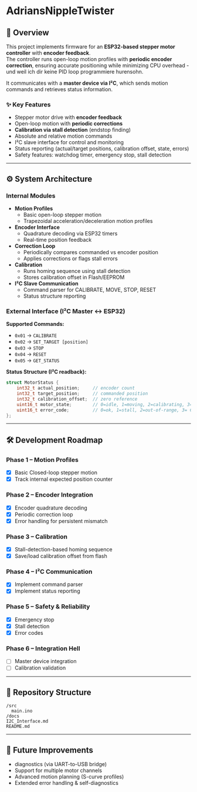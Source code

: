 # AdriansNippleTwister

## 📌 Overview
This project implements firmware for an **ESP32-based stepper motor controller** with **encoder feedback**.  
The controller runs open-loop motion profiles with **periodic encoder correction**, ensuring accurate positioning while minimizing CPU overhead - und weil ich dir keine PID loop programmiere hurensohn.

It communicates with a **master device via I²C**, which sends motion commands and retrieves status information.

### ✨ Key Features
- Stepper motor drive with **encoder feedback**
- Open-loop motion with **periodic corrections**
- **Calibration via stall detection** (endstop finding)
- Absolute and relative motion commands
- I²C slave interface for control and monitoring
- Status reporting (actual/target positions, calibration offset, state, errors)
- Safety features: watchdog timer, emergency stop, stall detection

---

## ⚙️ System Architecture

### Internal Modules
- **Motion Profiles**
  - Basic open-loop stepper motion
  - Trapezoidal acceleration/deceleration motion profiles
- **Encoder Interface**
  - Quadrature decoding via ESP32 timers
  - Real-time position feedback
- **Correction Loop**
  - Periodically compares commanded vs encoder position
  - Applies corrections or flags stall errors
- **Calibration**
  - Runs homing sequence using stall detection
  - Stores calibration offset in Flash/EEPROM
- **I²C Slave Communication**
  - Command parser for CALIBRATE, MOVE, STOP, RESET
  - Status structure reporting

### External Interface (I²C Master ↔ ESP32)
**Supported Commands:**
- `0x01` → `CALIBRATE`
- `0x02` → `SET_TARGET [position]`
- `0x03` → `STOP`
- `0x04` → `RESET`
- `0x05` → `GET_STATUS`

**Status Structure (I²C readback):**
```c
struct MotorStatus {
    int32_t actual_position;     // encoder count
    int32_t target_position;     // commanded position
    int32_t calibration_offset;  // zero reference
    uint16_t motor_state;        // 0=idle, 1=moving, 2=calibrating, 3= error, 4= stop
    uint16_t error_code;         // 0=ok, 1=stall, 2=out-of-range, 3= Calibration error, 4= tbd, 5= tbd, 6=comm error
};
```

---

## 🛠️ Development Roadmap

### Phase 1 – Motion Profiles
- [x] Basic Closed-loop stepper motion
- [x] Track internal expected position counter

### Phase 2 – Encoder Integration
- [x] Encoder quadrature decoding
- [x] Periodic correction loop
- [x] Error handling for persistent mismatch

### Phase 3 – Calibration
- [x] Stall-detection-based homing sequence
- [x] Save/load calibration offset from flash

### Phase 4 – I²C Communication
- [x] Implement command parser
- [x] Implement status reporting

### Phase 5 – Safety & Reliability
- [x] Emergency stop
- [x] Stall detection
- [x] Error codes

### Phase 6 – Integration Hell
- [ ] Master device integration
- [ ] Calibration validation

---

## 📂 Repository Structure
```
/src
  main.ino
/docs
I2C_Interface.md
README.md
```

---

## 🚀 Future Improvements
- diagnostics (via UART-to-USB bridge)
- Support for multiple motor channels
- Advanced motion planning (S-curve profiles)
- Extended error handling & self-diagnostics
